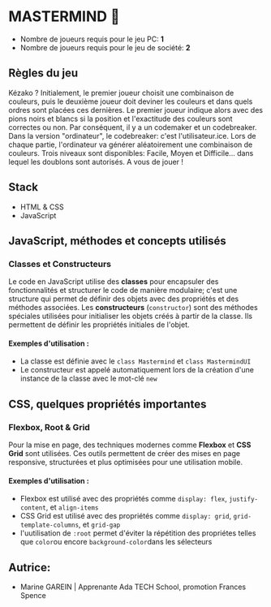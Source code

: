 # MASTERMIND 🎲
- Nombre de joueurs requis pour le jeu PC: **1**
- Nombre de joueurs requis pour le jeu de société: **2** 

## Règles du jeu

Kézako ? Initialement, le premier joueur choisit une combinaison de couleurs, puis le deuxième joueur doit deviner les couleurs et dans quels ordres sont placées ces dernières. Le premier joueur indique alors avec des pions noirs et blancs si la position et l'exactitude des couleurs sont correctes ou non. Par conséquent, il y a un codemaker et un codebreaker.
Dans la version "ordinateur", le codebreaker: c'est l'utilisateur.ice. Lors de chaque partie, l'ordinateur va générer aléatoirement une combinaison de couleurs.
Trois niveaux sont disponibles: Facile, Moyen et Difficile... dans lequel les doublons sont autorisés. 
A vous de jouer !

## Stack
- HTML & CSS
- JavaScript

## JavaScript, méthodes et concepts utilisés

### Classes et Constructeurs
Le code en JavaScript utilise des **classes** pour encapsuler des fonctionnalités et structurer le code de manière modulaire; c'est une structure qui permet de définir des objets avec des propriétés et des méthodes associées. Les **constructeurs** (`constructor`) sont des méthodes spéciales utilisées pour initialiser les objets créés à partir de la classe. Ils permettent de définir les propriétés initiales de l'objet.

#### Exemples d'utilisation :
- La classe est définie avec le `class Mastermind` et `class MastermindUI`
- Le constructeur est appelé automatiquement lors de la création d'une instance de la classe avec le mot-clé `new`

## CSS, quelques propriétés importantes

### Flexbox, Root & Grid
Pour la mise en page, des techniques modernes comme **Flexbox** et **CSS Grid** sont utilisées. Ces outils permettent de créer des mises en page responsive, structurées et plus optimisées pour une utilisation mobile.

#### Exemples d'utilisation :
- Flexbox est utilisé avec des propriétés comme `display: flex`, `justify-content`, et `align-items`
- CSS Grid est utilisé avec des propriétés comme `display: grid`, `grid-template-columns`, et `grid-gap`
- l'uutilisation de `:root` permet d'éviter la répétition des propriétes telles que `color`ou encore `background-color`dans les sélecteurs

## Autrice:
- Marine GAREIN | Apprenante Ada TECH School, promotion Frances Spence
